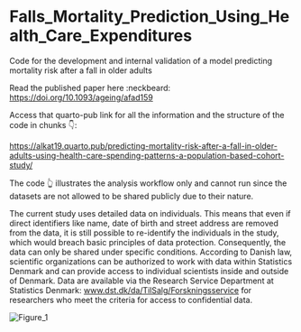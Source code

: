 # Falls_Mortality_Prediction_Using_Health_Care_Expenditures

Code for the development and internal validation of a model predicting mortality risk after a fall in older adults

Read the published paper here :neckbeard: https://doi.org/10.1093/ageing/afad159

Access that quarto-pub link for all the information and the structure of the code in chunks 👇:

https://alkat19.quarto.pub/predicting-mortality-risk-after-a-fall-in-older-adults-using-health-care-spending-patterns-a-population-based-cohort-study/

The code 👆 illustrates the analysis workflow only and cannot run since the datasets are not allowed to be shared publicly due to their nature.

The current study uses detailed data on individuals. This means that even if direct identifiers like name, date of birth and street address are removed from the data, it is still possible to re-identify the individuals in the study, which would breach basic principles of data protection. Consequently, the data can only be shared under specific conditions. According to Danish law, scientific organizations can be authorized to work with data within Statistics Denmark and can provide access to individual scientists inside and outside of Denmark. Data are available via the Research Service Department at Statistics Denmark: www.dst.dk/da/TilSalg/Forskningsservice for researchers who meet the criteria for access to confidential data.

![Figure_1](https://github.com/alkat19/Falls_Mortality_Prediction_Using_Health_Care_Expenditures/assets/58072056/e0b63e9b-308e-4e63-9874-da363e8e2af5)
